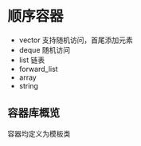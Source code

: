 # 顺序容器

+ vector 支持随机访问，首尾添加元素
+ deque     随机访问
+ list      链表
+ forward_list
+ array
+ string


## 容器库概览

容器均定义为模板类

